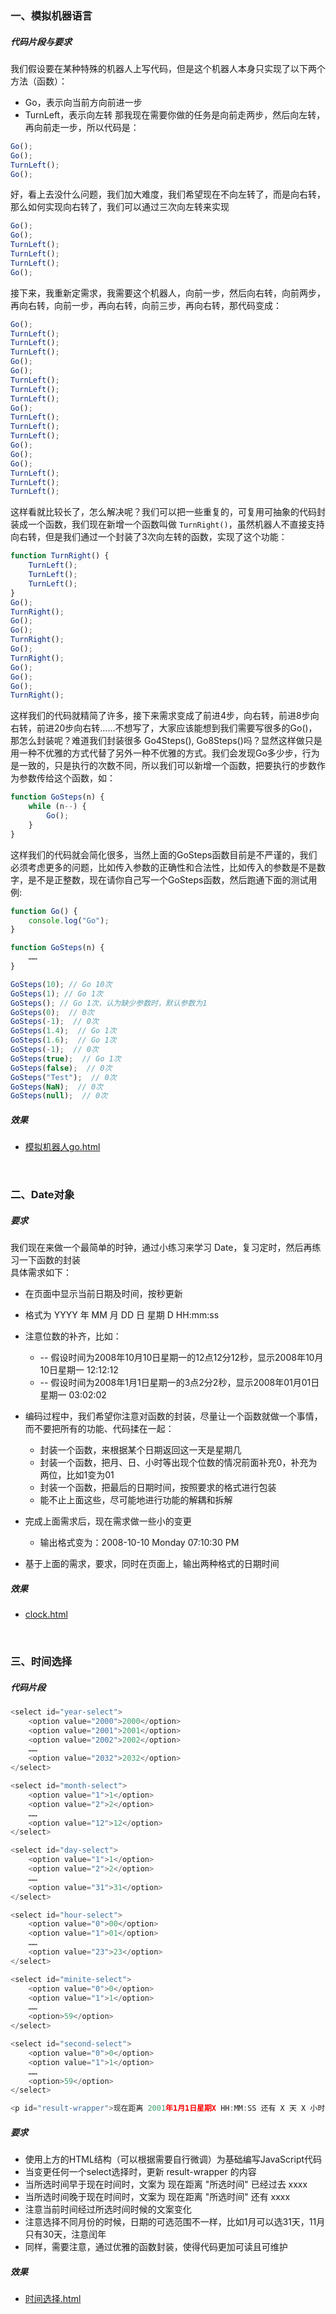 ### 一、模拟机器语言
##### 代码片段与要求
我们假设要在某种特殊的机器人上写代码，但是这个机器人本身只实现了以下两个方法（函数）：
- Go，表示向当前方向前进一步
- TurnLeft，表示向左转
那我现在需要你做的任务是向前走两步，然后向左转，再向前走一步，所以代码是：
```js
Go();
Go();
TurnLeft();
Go();
```

好，看上去没什么问题，我们加大难度，我们希望现在不向左转了，而是向右转，那么如何实现向右转了，我们可以通过三次向左转来实现
```js
Go();
Go();
TurnLeft();
TurnLeft();
TurnLeft();
Go();
```

接下来，我重新定需求，我需要这个机器人，向前一步，然后向右转，向前两步，再向右转，向前一步，再向右转，向前三步，再向右转，那代码变成：
```js
Go();
TurnLeft();
TurnLeft();
TurnLeft();
Go();
Go();
TurnLeft();
TurnLeft();
TurnLeft();
Go();
TurnLeft();
TurnLeft();
TurnLeft();
Go();
Go();
Go();
TurnLeft();
TurnLeft();
TurnLeft();
```

这样看就比较长了，怎么解决呢？我们可以把一些重复的，可复用可抽象的代码封装成一个函数，我们现在新增一个函数叫做 `TurnRight()`，虽然机器人不直接支持向右转，但是我们通过一个封装了3次向左转的函数，实现了这个功能：
```js
function TurnRight() {
    TurnLeft();
    TurnLeft();
    TurnLeft();    
}
Go();
TurnRight();
Go();
Go();
TurnRight();
Go();
TurnRight();
Go();
Go();
Go();
TurnRight();
```

这样我们的代码就精简了许多，接下来需求变成了前进4步，向右转，前进8步向右转，前进20步向右转……不想写了，大家应该能想到我们需要写很多的Go()，那怎么封装呢？难道我们封装很多 Go4Steps(), Go8Steps()吗？显然这样做只是用一种不优雅的方式代替了另外一种不优雅的方式。我们会发现Go多少步，行为是一致的，只是执行的次数不同，所以我们可以新增一个函数，把要执行的步数作为参数传给这个函数，如：
```js
function GoSteps(n) {
    while (n--) {
        Go();
    }
}
```

这样我们的代码就会简化很多，当然上面的GoSteps函数目前是不严谨的，我们必须考虑更多的问题，比如传入参数的正确性和合法性，比如传入的参数是不是数字，是不是正整数，现在请你自己写一个GoSteps函数，然后跑通下面的测试用例:
```js
function Go() {
    console.log("Go");
}

function GoSteps(n) {
    ……
}

GoSteps(10); // Go 10次
GoSteps(1); // Go 1次
GoSteps(); // Go 1次，认为缺少参数时，默认参数为1
GoSteps(0);  // 0次
GoSteps(-1);  // 0次
GoSteps(1.4);  // Go 1次
GoSteps(1.6);  // Go 1次
GoSteps(-1);  // 0次
GoSteps(true);  // Go 1次
GoSteps(false);  // 0次
GoSteps("Test");  // 0次
GoSteps(NaN);  // 0次
GoSteps(null);  // 0次
```

##### 效果
- [模拟机器人go.html](https://Zpp-github.github.io/ife/9、滴答滴/模拟机器人go.html)

<br/>

### 二、Date对象
##### 要求
我们现在来做一个最简单的时钟，通过小练习来学习 Date，复习定时，然后再练习一下函数的封装<br/>
具体需求如下：
- 在页面中显示当前日期及时间，按秒更新
- 格式为 YYYY 年 MM 月 DD 日 星期 D HH:mm:ss
- 注意位数的补齐，比如：
  - -- 假设时间为2008年10月10日星期一的12点12分12秒，显示2008年10月10日星期一 12:12:12
  - -- 假设时间为2008年1月1日星期一的3点2分2秒，显示2008年01月01日星期一 03:02:02
- 编码过程中，我们希望你注意对函数的封装，尽量让一个函数就做一个事情，而不要把所有的功能、代码揉在一起：
  - 封装一个函数，来根据某个日期返回这一天是星期几
  - 封装一个函数，把月、日、小时等出现个位数的情况前面补充0，补充为两位，比如1变为01
  - 封装一个函数，把最后的日期时间，按照要求的格式进行包装
  - 能不止上面这些，尽可能地进行功能的解耦和拆解

- 完成上面需求后，现在需求做一些小的变更
  - 输出格式变为：2008-10-10 Monday 07:10:30 PM

- 基于上面的需求，要求，同时在页面上，输出两种格式的日期时间

##### 效果
- [clock.html](https://Zpp-github.github.io/ife/9、滴答滴/clock.html)

<br/>

### 三、时间选择
##### 代码片段
```js
<select id="year-select">
    <option value="2000">2000</option>
    <option value="2001">2001</option>
    <option value="2002">2002</option>
    ……
    <option value="2032">2032</option>
</select>

<select id="month-select">
    <option value="1">1</option>
    <option value="2">2</option>
    ……
    <option value="12">12</option>
</select>

<select id="day-select">
    <option value="1">1</option>
    <option value="2">2</option>
    ……
    <option value="31">31</option>
</select>

<select id="hour-select">
    <option value="0">00</option>
    <option value="1">01</option>        
    ……
    <option value="23">23</option>
</select>

<select id="minite-select">
    <option value="0">0</option>
    <option value="1">1</option>
    ……
    <option>59</option>
</select>

<select id="second-select">
    <option value="0">0</option>
    <option value="1">1</option>
    ……
    <option>59</option>
</select>

<p id="result-wrapper">现在距离 2001年1月1日星期X HH:MM:SS 还有 X 天 X 小时 X 分 X 秒</p>
```

##### 要求
- 使用上方的HTML结构（可以根据需要自行微调）为基础编写JavaScript代码
- 当变更任何一个select选择时，更新 result-wrapper 的内容
- 当所选时间早于现在时间时，文案为 现在距离 "所选时间" 已经过去 xxxx
- 当所选时间晚于现在时间时，文案为 现在距离 "所选时间" 还有 xxxx
- 注意当前时间经过所选时间时候的文案变化
- 注意选择不同月份的时候，日期的可选范围不一样，比如1月可以选31天，11月只有30天，注意闰年
- 同样，需要注意，通过优雅的函数封装，使得代码更加可读且可维护

##### 效果
- [时间选择.html](https://Zpp-github.github.io/ife/9、滴答滴/时间选择.html)
